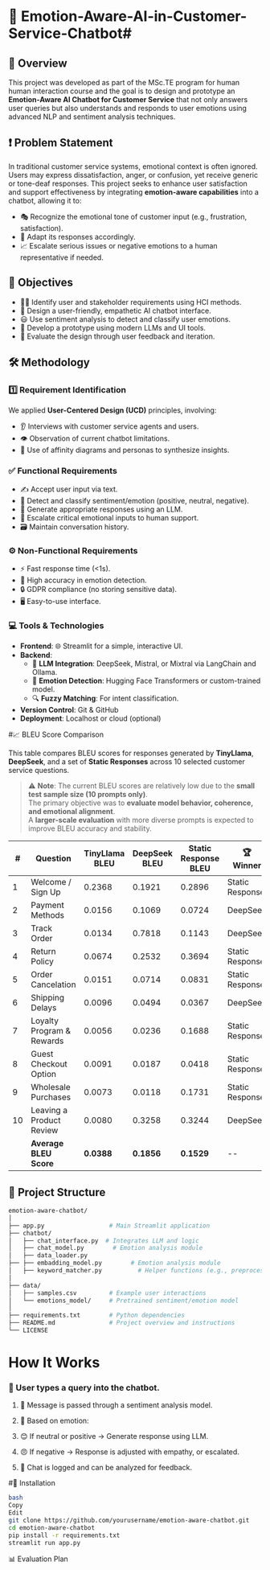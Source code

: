 # 🤖 Emotion-Aware-AI-in-Customer-Service-Chatbot# 

## 📘 Overview

This project was developed as part of the MSc.TE program for human human interaction course  and the goal is to design and prototype an **Emotion-Aware AI Chatbot for Customer Service** that not only answers user queries but also understands and responds to user emotions using advanced NLP and sentiment analysis techniques.

## ❗ Problem Statement

In traditional customer service systems, emotional context is often ignored. Users may express dissatisfaction, anger, or confusion, yet receive generic or tone-deaf responses. This project seeks to enhance user satisfaction and support effectiveness by integrating **emotion-aware capabilities** into a chatbot, allowing it to:

- 🎭 Recognize the emotional tone of customer input (e.g., frustration, satisfaction).
- 🧠 Adapt its responses accordingly.
- 📈 Escalate serious issues or negative emotions to a human representative if needed.

## 🎯 Objectives

- 🧑‍💼 Identify user and stakeholder requirements using HCI methods.
- 💬 Design a user-friendly, empathetic AI chatbot interface.
- 😃 Use sentiment analysis to detect and classify user emotions.
- 🔧 Develop a prototype using modern LLMs and UI tools.
- 🧪 Evaluate the design through user feedback and iteration.

## 🛠️ Methodology

### 1️⃣ Requirement Identification

We applied **User-Centered Design (UCD)** principles, involving:

- 👂 Interviews with customer service agents and users.
- 👁️ Observation of current chatbot limitations.
- 🧩 Use of affinity diagrams and personas to synthesize insights.

### ✅ Functional Requirements

- ✍️ Accept user input via text.
- 🧠 Detect and classify sentiment/emotion (positive, neutral, negative).
- 🤖 Generate appropriate responses using an LLM.
- 🚨 Escalate critical emotional inputs to human support.
- 🗃️ Maintain conversation history.

### ⚙️ Non-Functional Requirements

- ⚡ Fast response time (<1s).
- 🎯 High accuracy in emotion detection.
- 🔒 GDPR compliance (no storing sensitive data).
- 🖥️ Easy-to-use interface.

### 💻 Tools & Technologies

- **Frontend**: 🌐 Streamlit for a simple, interactive UI.
- **Backend**:
  - 🧠 **LLM Integration**: DeepSeek, Mistral, or Mixtral via LangChain and Ollama.
  - 💬 **Emotion Detection**: Hugging Face Transformers or custom-trained model.
  - 🔍 **Fuzzy Matching**: For intent classification.
- **Version Control**: Git & GitHub
- **Deployment**: Localhost or cloud (optional)

#📈 BLEU Score Comparison

This table compares BLEU scores for responses generated by **TinyLlama**, **DeepSeek**, and a set of **Static Responses** across 10 selected customer service questions.

> ⚠️ **Note**: The current BLEU scores are relatively low due to the **small test sample size (10 prompts only)**.  
> The primary objective was to **evaluate model behavior, coherence, and emotional alignment**.  
> A **larger-scale evaluation** with more diverse prompts is expected to improve BLEU accuracy and stability.

| #   | Question                  | TinyLlama BLEU | DeepSeek BLEU | Static Response BLEU | 🏆 Winner       |
| --- | ------------------------- | -------------- | ------------- | -------------------- | --------------- |
| 1   | Welcome / Sign Up         | 0.2368         | 0.1921        | 0.2896               | Static Response |
| 2   | Payment Methods           | 0.0156         | 0.1069        | 0.0724               | DeepSeek        |
| 3   | Track Order               | 0.0134         | 0.7818        | 0.1143               | DeepSeek        |
| 4   | Return Policy             | 0.0674         | 0.2532        | 0.3694               | Static Response |
| 5   | Order Cancelation         | 0.0151         | 0.0714        | 0.0831               | Static Response |
| 6   | Shipping Delays           | 0.0096         | 0.0494        | 0.0367               | DeepSeek        |
| 7   | Loyalty Program & Rewards | 0.0056         | 0.0236        | 0.1688               | Static Response |
| 8   | Guest Checkout Option     | 0.0091         | 0.0187        | 0.0418               | Static Response |
| 9   | Wholesale Purchases       | 0.0073         | 0.0118        | 0.1731               | Static Response |
| 10  | Leaving a Product Review  | 0.0080         | 0.3258        | 0.3244               | DeepSeek        |
|     | **Average BLEU Score**    | **0.0388**     | **0.1856**    | **0.1529**           | --              |

## 📁 Project Structure

```bash
emotion-aware-chatbot/
│
├── app.py                  # Main Streamlit application
├── chatbot/
│   ├── chat_interface.py  # Integrates LLM and logic
│   ├── chat_model.py        # Emotion analysis module
│   ├── data_loader.py
├── ├── embadding_model.py        # Emotion analysis module
│   ├── keyword_matcher.py          # Helper functions (e.g., preprocessing)
│
├── data/
│   ├── samples.csv         # Example user interactions
│   └── emotions_model/     # Pretrained sentiment/emotion model
│
├── requirements.txt        # Python dependencies
├── README.md               # Project overview and instructions
└── LICENSE

```

# How It Works

### 👤 User types a query into the chatbot.

1. 🧠 Message is passed through a sentiment analysis model.

2. 🎯 Based on emotion:

3. 😊 If neutral or positive → Generate response using LLM.

4. 😠 If negative → Response is adjusted with empathy, or escalated.

5. 📝 Chat is logged and can be analyzed for feedback.

#🚀 Installation

```bash
bash
Copy
Edit
git clone https://github.com/yourusername/emotion-aware-chatbot.git
cd emotion-aware-chatbot
pip install -r requirements.txt
streamlit run app.py
```

📊 Evaluation Plan
